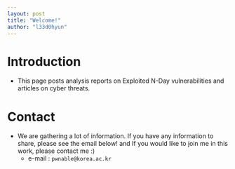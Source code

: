 ```yaml
---
layout: post
title: "Welcome!"
author: "l33d0hyun"
---
```


# Introduction
- This page posts analysis reports on Exploited N-Day vulnerabilities and articles on cyber threats.

# Contact
- We are gathering a lot of information. If you have any information to share, please see the email below! and If you would like to join me in this work, please contact me :)
  - e-mail : `pwnable@korea.ac.kr`